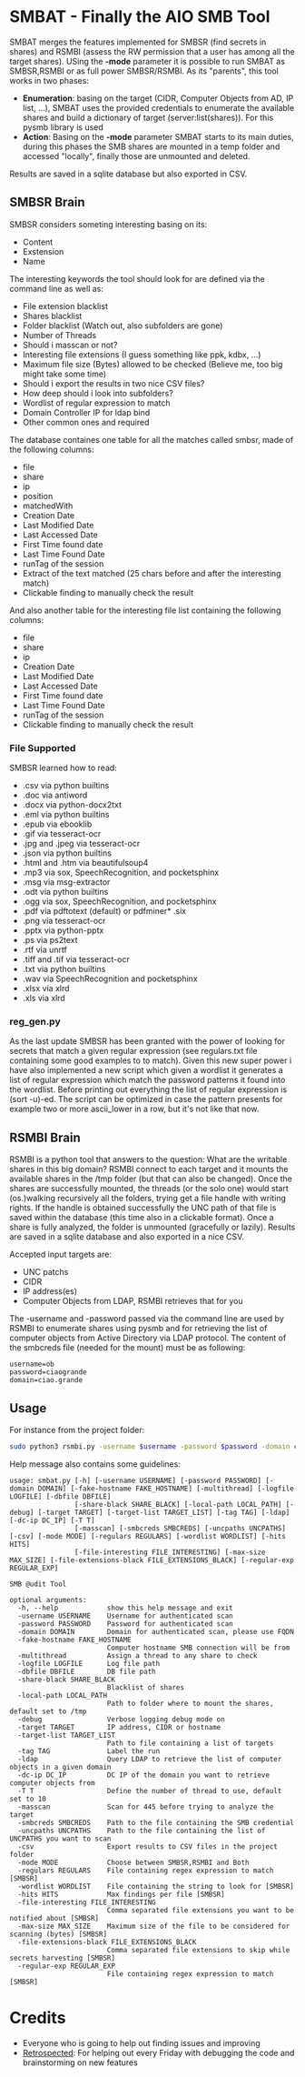 # SMBAT - Finally the AIO SMB Tool
SMBAT merges the features implemented for SMBSR (find secrets in shares) and RSMBI (assess the RW permission that a user has among all the target shares). 
USing the **-mode** parameter it is possible to run SMBAT as SMBSR,RSMBI or as full power SMBSR/RSMBI. 
As its "parents", this tool works in two phases: 

* **Enumeration**: basing on the target (CIDR, Computer Objects from AD, IP list, ...), SMBAT uses the provided credentials to enumerate the available shares and build a dictionary of target (server:list(shares)). For this pysmb library is used
* **Action**: Basing on the **-mode** parameter SMBAT starts to its main duties, during this phases the SMB shares are mounted in a temp folder and accessed "locally", finally those are unmounted and deleted. 

Results are saved in a sqlite database but also exported in CSV. 

## SMBSR Brain

SMBSR considers someting interesting basing on its: 

* Content
* Exstension 
* Name

The interesting keywords the tool should look for are defined via the command line as well as: 

* File extension blacklist 
* Shares blacklist
* Folder blacklist (Watch out, also subfolders are gone)
* Number of Threads
* Should i masscan or not?
* Interesting file extensions (I guess something like ppk, kdbx, ...)
* Maximum file size (Bytes) allowed to be checked (Believe me, too big might take some time) 
* Should i export the results in two nice CSV files? 
* How deep should i look into subfolders?
* Wordlist of regular expression to match 
* Domain Controller IP for ldap bind 
* Other common ones and required 

The database containes one table for all the matches called smbsr, made of the following columns: 

* file
* share
* ip 
* position
* matchedWith
* Creation Date
* Last Modified Date
* Last Accessed Date
* First Time found date
* Last Time Found Date
* runTag of the session
* Extract of the text matched (25 chars before and after the interesting match)
* Clickable finding to manually check the result

And also another table for the interesting file list containing the following columns: 

* file 
* share
* ip
* Creation Date
* Last Modified Date
* Last Accessed Date
* First Time found date
* Last Time Found Date
* runTag of the session
* Clickable finding to manually check the result

### File Supported

SMBSR learned how to read: 

* .csv via python builtins
* .doc via antiword
* .docx via python-docx2txt
* .eml via python builtins
* .epub via ebooklib
* .gif via tesseract-ocr
* .jpg and .jpeg via tesseract-ocr
* .json via python builtins
* .html and .htm via beautifulsoup4
* .mp3 via sox, SpeechRecognition, and pocketsphinx
* .msg via msg-extractor
* .odt via python builtins
* .ogg via sox, SpeechRecognition, and pocketsphinx
* .pdf via pdftotext (default) or pdfminer* .six
* .png via tesseract-ocr
* .pptx via python-pptx
* .ps via ps2text
* .rtf via unrtf
* .tiff and .tif via tesseract-ocr
* .txt via python builtins
* .wav via SpeechRecognition and pocketsphinx
* .xlsx via xlrd
* .xls via xlrd

### reg_gen.py

As the last update SMBSR has been granted with the power of looking for secrets that match a given regular expression (see regulars.txt file containing some good examples to
to match). Given this new super power i have also implemented a new script which given a wordlist it generates a list of regular expression which match the password patterns
it found into the wordlist. Before printing out everything the list of regular expression is (sort -u)-ed. The script can be optimized in case the pattern presents for example 
two or more ascii_lower in a row, but it's not like that now. 

## RSMBI Brain 

RSMBI is a python tool that answers to the question: What are the writable shares in this big domain? 
RSMBI connect to each target and it mounts the available shares in the /tmp folder (but that can also be changed). Once the shares are successfully mounted, the threads (or the 
solo one) would start (os.)walking recursively all the folders, trying get a file handle with writing rights. If the handle is obtained successfully the UNC path of that file
is saved within the database (this time also in a clickable format). Once a share is fully analyzed, the folder is unmounted (gracefully or lazily).
Results are saved in a sqlite database and also exported in a nice CSV.  

Accepted input targets are: 

* UNC patchs
* CIDR
* IP address(es)
* Computer Objects from LDAP, RSMBI retrieves that for you

The -username and -password passed via the command line are used by RSMBI to enumerate shares using pysmb and for retrieving the list of computer objects from Active Directory
via LDAP protocol. 
The content of the smbcreds file (needed for the mount) must be as following: 

```
username=ob
password=ciaogrande
domain=ciao.grande
```

## Usage 

For instance from the project folder:

```bash
sudo python3 rsmbi.py -username $username -password $password -domain ciaogrande.local -smbcreds /tmp/smbcreds -csv -debug  -mode both -wordlist keywords.txt -uncpaths uncpaths.txt -file-interesting ppk,kdbx,pfx -multithread -T 30

```

Help message also contains some guidelines: 

```text
usage: smbat.py [-h] [-username USERNAME] [-password PASSWORD] [-domain DOMAIN] [-fake-hostname FAKE_HOSTNAME] [-multithread] [-logfile LOGFILE] [-dbfile DBFILE]
                [-share-black SHARE_BLACK] [-local-path LOCAL_PATH] [-debug] [-target TARGET] [-target-list TARGET_LIST] [-tag TAG] [-ldap] [-dc-ip DC_IP] [-T T]
                [-masscan] [-smbcreds SMBCREDS] [-uncpaths UNCPATHS] [-csv] [-mode MODE] [-regulars REGULARS] [-wordlist WORDLIST] [-hits HITS]
                [-file-interesting FILE_INTERESTING] [-max-size MAX_SIZE] [-file-extensions-black FILE_EXTENSIONS_BLACK] [-regular-exp REGULAR_EXP]

SMB @udit Tool

optional arguments:
  -h, --help            show this help message and exit
  -username USERNAME    Username for authenticated scan
  -password PASSWORD    Password for authenticated scan
  -domain DOMAIN        Domain for authenticated scan, please use FQDN
  -fake-hostname FAKE_HOSTNAME
                        Computer hostname SMB connection will be from
  -multithread          Assign a thread to any share to check
  -logfile LOGFILE      Log file path
  -dbfile DBFILE        DB file path
  -share-black SHARE_BLACK
                        Blacklist of shares
  -local-path LOCAL_PATH
                        Path to folder where to mount the shares, default set to /tmp
  -debug                Verbose logging debug mode on
  -target TARGET        IP address, CIDR or hostname
  -target-list TARGET_LIST
                        Path to file containing a list of targets
  -tag TAG              Label the run
  -ldap                 Query LDAP to retrieve the list of computer objects in a given domain
  -dc-ip DC_IP          DC IP of the domain you want to retrieve computer objects from
  -T T                  Define the number of thread to use, default set to 10
  -masscan              Scan for 445 before trying to analyze the target
  -smbcreds SMBCREDS    Path to the file containing the SMB credential
  -uncpaths UNCPATHS    Path to the file containing the list of UNCPATHS you want to scan
  -csv                  Export results to CSV files in the project folder
  -mode MODE            Choose between SMBSR,RSMBI and Both
  -regulars REGULARS    File containing regex expression to match [SMBSR]
  -wordlist WORDLIST    File containing the string to look for [SMBSR]
  -hits HITS            Max findings per file [SMBSR]
  -file-interesting FILE_INTERESTING
                        Comma separated file extensions you want to be notified about [SMBSR]
  -max-size MAX_SIZE    Maximum size of the file to be considered for scanning (bytes) [SMBSR]
  -file-extensions-black FILE_EXTENSIONS_BLACK
                        Comma separated file extensions to skip while secrets harvesting [SMBSR]
  -regular-exp REGULAR_EXP
                        File containing regex expression to match [SMBSR]

```

# Credits 

* Everyone who is going to help out finding issues and improving 
* [Retrospected](https://github.com/Retrospected): For helping out every Friday with debugging the code and brainstorming on new features
